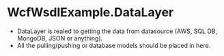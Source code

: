 ﻿# WcfWsdlExample.DataLayer

- DataLayer is realed to getting the data from datasource (AWS, SQL DB, MongoDB, JSON or anything).
- All the pulling/pushing or database models should be placed in here.